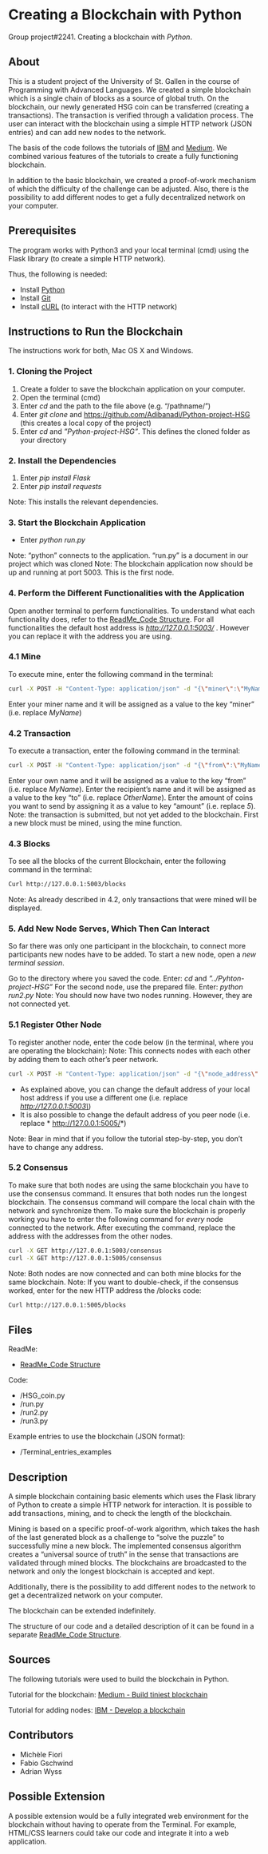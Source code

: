 # **Creating a Blockchain with Python**

Group project#2241. Creating a blockchain with *Python*.

## About

This is a student project of the University of St. Gallen in the course of Programming with Advanced Languages. We created a simple blockchain which is a single chain of blocks as a source of global truth. On the blockchain, our newly generated HSG coin can be transferred (creating a transactions). The transaction is verified through a validation process. 
The user can interact with the blockchain using a simple HTTP network (JSON entries) and can add new nodes to the network. 

The basis of the code follows the tutorials of [IBM](https://developer.ibm.com/technologies/blockchain/tutorials/develop-a-blockchain-application-from-scratch-in-python/) and [Medium](https://medium.com/crypto-currently/lets-build-the-tiniest-blockchain-e70965a248b). We combined various features of the tutorials to create a fully functioning blockchain.

In addition to the basic blockchain, we created a proof-of-work mechanism of which the difficulty of the challenge can be adjusted. Also, there is the possibility to add different nodes to get a fully decentralized network on your computer.

## Prerequisites

The program works with Python3 and your local terminal (cmd) using the Flask library (to create a simple HTTP network).

Thus, the following is needed:

* Install [Python](https://www.python.org/downloads/)
* Install [Git](https://git-scm.com/downloads) 
* Install [cURL](https://stackoverflow.com/a/9507379) (to interact with the HTTP network)

## Instructions to Run the Blockchain

The instructions work for both, Mac OS X and Windows.

### 1. Cloning the Project

1. Create a folder to save the blockchain application on your computer.
2. Open the terminal (cmd)
3. Enter *cd* and the path to the file above (e.g. “/pathname/”)
4. Enter *git clone* and https://github.com/Adibanadi/Python-project-HSG (this creates a local copy of the project)
5. Enter *cd* and *”Python-project-HSG”*. This defines the cloned folder as your directory



### 2. Install the Dependencies

1. Enter *pip install Flask*
2. Enter *pip install requests*

Note: This installs the relevant dependencies.

### 3. Start the Blockchain Application

* Enter *python run.py* 

Note: “python” connects to the application. “run.py” is a document in our project which was cloned
Note: The blockchain application now should be up and running at port 5003. This is the first node.

### 4. Perform the Different Functionalities with the Application

Open another terminal to perform functionalities. 
To understand what each functionality does, refer to the [ReadMe_Code Structure](https://github.com/Adibanadi/Python-project-HSG/blob/main/README_Code%20Structure.md). 
For all functionalities the default host address is *http://127.0.0.1:5003/* . However you can replace it with the address you are using.

### 4.1 Mine

To execute mine, enter the following command in the terminal:

```sh
curl -X POST -H "Content-Type: application/json" -d "{\"miner\":\"MyName\"}" http://127.0.0.1:5003/mine
```
Enter your miner name and it will be assigned as a value to the key “miner” (i.e. replace *MyName*)

### 4.2 Transaction

To execute a transaction, enter the following command in the terminal:


```sh
curl -X POST -H "Content-Type: application/json" -d "{\"from\":\"MyName\", \"to\": \"OtherName\", \"amount\": 5}" http://127.0.0.1:5003/add_transaction
```

Enter your own name and it will be assigned as a value to the key “from” (i.e. replace *MyName*).
Enter the recipient’s name and it will be assigned as a value to the key “to” (i.e. replace *OtherName*).
Enter the amount of coins you want to send by assigning it as a value to key “amount” (i.e. replace *5*).
Note: the transaction is submitted, but not yet added to the blockchain. First a new block must be mined, using the mine function. 

### 4.3 Blocks

To see all the blocks of the current Blockchain, enter the following command in the terminal:

```sh
Curl http://127.0.0.1:5003/blocks
```

Note: As already described in 4.2, only transactions that were mined will be displayed.

### 5. Add New Node Serves, Which Then Can Interact

So far there was only one participant in the blockchain, to connect more participants new nodes have to be added.
To start a new node, open a *new terminal session*.

Go to the directory where you saved the code. Enter: *cd* and *”../Pyhton-project-HSG”*
For the second node, use the prepared file. Enter: *python run2.py*
Note: You should now have two nodes running. However, they are not connected yet.

### 5.1 Register Other Node

To register another node, enter the code below (in the terminal, where you are operating the blockchain): 
Note: This connects nodes with each other by adding them to each other’s peer network.

```sh
curl -X POST -H "Content-Type: application/json" -d "{\"node_address\":\"http://127.0.0.1:5003\"}" http://127.0.0.1:5005/register_other_node
```

* As explained above, you can change the default address of your local host address if you use a different one (i.e. replace *http://127.0.0.1:5003\*) 
* It is also possible to change the default address of you peer node (i.e. replace * http://127.0.0.1:5005/*)

Note: Bear in mind that if you follow the tutorial step-by-step, you don’t have to change any address.

### 5.2 Consensus

To make sure that both nodes are using the same blockchain you have to use the consensus command. It ensures that both nodes run the longest blockchain. The consensus command will compare the local chain with the network and synchronize them.
To make sure the blockchain is properly working you have to enter the following command for *every* node connected to the network. After executing the command, replace the address with the addresses from the other nodes.

```sh
curl -X GET http://127.0.0.1:5003/consensus
curl -X GET http://127.0.0.1:5005/consensus
```

Note: Both nodes are now connected and can both mine blocks for the same blockchain. 
Note: If you want to double-check, if the consensus worked, enter for the new HTTP address the /blocks code:

```sh
Curl http://127.0.0.1:5005/blocks
```


## Files

ReadMe:
* [ReadMe_Code Structure](https://github.com/Adibanadi/Python-project-HSG/blob/main/README_Code%20Structure.md)

Code: 
* /HSG_coin.py	
* /run.py
* /run2.py
* /run3.py

Example entries to use the blockchain (JSON format):
* /Terminal_entries_examples

## Description

A simple blockchain containing basic elements which uses the Flask library of Python to create a simple HTTP network for interaction. It is possible to add transactions, mining, and to check the length of the blockchain. 

Mining is based on a specific proof-of-work algorithm, which takes the hash of the last generated block as a challenge to “solve the puzzle” to successfully mine a new block. The implemented consensus algorithm creates a “universal source of truth” in the sense that transactions are validated through mined blocks. The blockchains are broadcasted to the network and only the longest blockchain is accepted and kept.

Additionally, there is the possibility to add different nodes to the network to get a decentralized network on your computer. 

The blockchain can be extended indefinitely.

The structure of our code and a detailed description of it can be found in a separate [ReadMe_Code Structure](https://github.com/Adibanadi/Python-project-HSG/blob/main/README_Code%20Structure.md).

## Sources

The following tutorials were used to build the blockchain in Python.

Tutorial for the blockchain: 
[Medium - Build tiniest blockchain](https://medium.com/crypto-currently/lets-build-the-tiniest-blockchain-e70965a248b)

Tutorial for adding nodes:
[IBM - Develop a blockchain](https://developer.ibm.com/technologies/blockchain/tutorials/develop-a-blockchain-application-from-scratch-in-python/)


## Contributors

* Michèle Fiori
* Fabio Gschwind
* Adrian Wyss

## Possible Extension

A possible extension would be a fully integrated web environment for the blockchain without having to operate from the Terminal. For example, HTML/CSS learners could take our code and integrate it into a web application.

